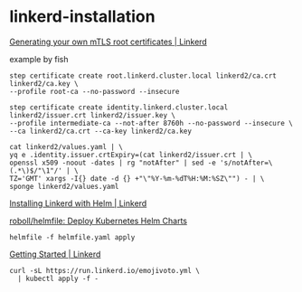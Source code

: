 # linkerd-installation

[Generating your own mTLS root certificates | Linkerd](https://linkerd.io/2.10/tasks/generate-certificates/)

example by fish

```fish
step certificate create root.linkerd.cluster.local linkerd2/ca.crt linkerd2/ca.key \
--profile root-ca --no-password --insecure
```

```fish
step certificate create identity.linkerd.cluster.local linkerd2/issuer.crt linkerd2/issuer.key \
--profile intermediate-ca --not-after 8760h --no-password --insecure \
--ca linkerd2/ca.crt --ca-key linkerd2/ca.key
```

```fish
cat linkerd2/values.yaml | \
yq e .identity.issuer.crtExpiry=(cat linkerd2/issuer.crt | \
openssl x509 -noout -dates | rg "notAfter" | sed -e 's/notAfter=\(.*\)$/"\1"/' | \
TZ='GMT' xargs -I{} date -d {} +"\"%Y-%m-%dT%H:%M:%SZ\"") - | \
sponge linkerd2/values.yaml
```

[Installing Linkerd with Helm | Linkerd](https://linkerd.io/2.10/tasks/install-helm/)

[roboll/helmfile: Deploy Kubernetes Helm Charts](https://github.com/roboll/helmfile)

```
helmfile -f helmfile.yaml apply
```

[Getting Started | Linkerd](https://linkerd.io/2.10/getting-started/)

```
curl -sL https://run.linkerd.io/emojivoto.yml \
  | kubectl apply -f -
```
